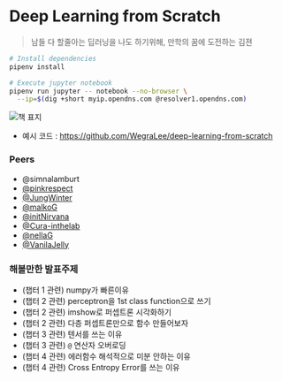 Deep Learning from Scratch
========
> 남들 다 할줄아는 딥러닝을 나도 하기위해, 만학의 꿈에 도전하는 김젼

```bash
# Install dependencies
pipenv install

# Execute jupyter notebook
pipenv run jupyter -- notebook --no-browser \
  --ip=$(dig +short myip.opendns.com @resolver1.opendns.com)
```

![책 표지](https://raw.githubusercontent.com/oreilly-japan/deep-learning-from-scratch/images/deep-learning-from-scratch.png)

- 예시 코드 : https://github.com/WegraLee/deep-learning-from-scratch

### Peers
- @simnalamburt
- [@pinkrespect](https://github.com/pinkrespect/DeepLearningFromScratch)
- [@JungWinter](https://github.com/JungWinter/Code_Study/tree/master/Book/DeepLearningFromScratch)
- [@malkoG](https://github.com/malkoG/academic/tree/master/data-science/deep-learning-from-scratch)
- [@initNirvana](https://github.com/initNirvana/LifeCoding/tree/master/DeeplearningScratch)
- [@Cura-inthelab](https://github.com/Cura-inthelab/deep-learning)
- [@nellaG](https://github.com/nellaG/dlfs)
- [@VanilaJelly](https://github.com/VanilaJelly/ddl)

### 해볼만한 발표주제
- (챕터 1 관련) numpy가 빠른이유
- (챕터 2 관련) perceptron을 1st class function으로 쓰기
- (챕터 2 관련) imshow로 퍼셉트론 시각화하기
- (챕터 2 관련) 다층 퍼셉트론만으로 함수 만들어보자
- (챕터 3 관련) 텐서를 쓰는 이유
- (챕터 3 관련) `@` 연산자 오버로딩
- (챕터 4 관련) 에러함수 해석적으로 미분 안하는 이유
- (챕터 4 관련) Cross Entropy Error를 쓰는 이유
